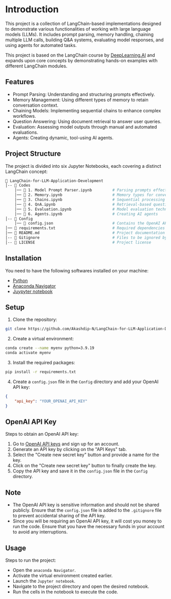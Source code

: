 # Introduction
This project is a collection of LangChain-based implementations designed to demonstrate various functionalities of working with large language models (LLMs). It includes prompt parsing, memory handling, chaining multiple LLM calls, building Q&A systems, evaluating model responses, and using agents for automated tasks.

This project is based on the LangChain course by [DeepLearning.AI](https://learn.deeplearning.ai/courses/langchain/lesson/u9olq/introduction) and expands upon core concepts by demonstrating hands-on examples with different LangChain modules.

## Features
*	Prompt Parsing: Understanding and structuring prompts effectively.
*	Memory Management: Using different types of memory to retain conversation context.
*	Chaining Models: Implementing sequential chains to enhance complex workflows.
*	Question Answering: Using document retrieval to answer user queries.
*	Evaluation: Assessing model outputs through manual and automated evaluations.
*	Agents: Creating dynamic, tool-using AI agents.

## Project Structure
The project is divided into six Jupyter Notebooks, each covering a distinct LangChain concept:
```bash
📂 LangChain-for-LLM-Application-Development
│-- 📂 Codes
    │── 📜 1. Model Prompt Parser.ipynb         # Parsing prompts effectively
    │── 📜 2. Memory.ipynb                      # Memory types for conversations
    │── 📜 3. Chains.ipynb                      # Sequential processing with chains
    │── 📜 4. QnA.ipynb                         # Retrieval-based question answering
    │── 📜 5. Evaluation.ipynb                  # Model evaluation techniques
    │── 📜 6. Agents.ipynb                      # Creating AI agents
│-- 📂 Config
    │── 📜 config.json                          # Contains the OpenAI API key
│── 📜 requirements.txt                         # Required dependencies
│── 📜 README.md                                # Project documentation
│-- 📜 Gitignore                                # Files to be ignored by Git
│-- 📜 LICENSE                                  # Project license
```

## Installation
You need to have the following softwares installed on your machine:
  * [Python](https://www.python.org/downloads/)
  * [Anaconda Navigator](https://www.anaconda.com/products/distribution)
  * [Juypyter notebook](https://jupyter.org/install)

## Setup
1. Clone the repository:
```bash
git clone https://github.com/Akashdip-N/LangChain-for-LLM-Application-Development.git
```

2. Create a virtual environment:
```bash
conda create --name myenv python=3.9.19
conda activate myenv
```
  
  3. Install the required packages:
```bash
pip install -r requirements.txt
```

4. Create a ```config.json``` file in the ```Config``` directory and add your OpenAI API key:
```json
{
    "api_key": "YOUR_OPENAI_API_KEY"
}
```

## OpenAI API Key
Steps to obtain an OpenAI API key:
  1. Go to [OpenAI API keys](https://platform.openai.com/account/api-keys) and sign up for an account.
  2. Generate an API key by clicking on the "API Keys" tab.
  3. Select the "Create new secret key" button and provide a name for the key.
  4. Click on the "Create new secret key" button to finally create the key.
  3. Copy the API key and save it in the `config.json` file in the `Config` directory.

## Note
  * The OpenAI API key is sensitive information and should not be shared publicly. Ensure that the `config.json` file is added to the `.gitignore` file to prevent accidental sharing of the API key.
  * Since you will be requiring an OpenAI API key, it will cost you money to run the code. Ensure that you have the necessary funds in your account to avoid any interruptions.

## Usage
Steps to run the project:
  * Open the `anaconda Navigator`.
  * Activate the virtual environment created earlier.
  * Launch the `Jupyter notebook`.
  * Navigate to the project directory and open the desired notebook.
  * Run the cells in the notebook to execute the code.